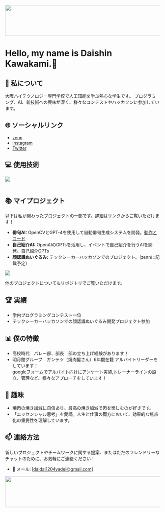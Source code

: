 <img src="https://media.discordapp.net/attachments/1147737795734011949/1173792299625480273/Clipchamp.gif?ex=65653e44&is=6552c944&hm=d5a9114cecc0d0a5c9882cce08b8fd3d5921a063a93ec966d7c07d954c61a7cd&=&width=532&height=300" width="1500" height="100">

# Hello, my name is Daishin Kawakami.👋
## 🚀 私について
大阪ハイテクノロジー専門学校で人工知能を学ぶ熱心な学生です。
プログラミング、AI、新技術への興味が深く、様々なコンテストやハッカソンに参加しています。

## 🌐 ソーシャルリンク
- [zenn](https://zenn.dev/daishin)
- [instagram](https://www.instagram.com/dai.9730/)
- [Twitter](@paiapaipai)

## 💻 使用技術
<!--!こちらが私のスキルセットです：
[スキルセット](https://example.com/your-chart-url.pngパワポでつくろかな)-->

<img src="https://skillicons.dev/icons?i=python,html,php,c,css,js,firebase,flask,vue,mysql,github,vscode,aws,cursor" /> <br /><br />



## 📚 マイプロジェクト
以下は私が関わったプロジェクトの一部です。詳細はリンクからご覧いただけます！

- **俳句AI:** OpenCVとGPT-4を使用して自動俳句生成システムを開発。[動作とコード](https://zenn.dev/daishin/articles/c43d96cca6a411)
- **自己紹介AI:** OpenAIのGPTsを活用し、イベントで自己紹介を行うAIを開発。[自己紹介GPTs](https://chat.openai.com/g/g-bc98wMdul-chuan-shang-da-xin-ben-ren)
- **顔認識ぬいぐるみ:** テックシーカーハッカソンでのプロジェクト。(zennに記載予定）
 <img src="https://media.discordapp.net/attachments/1147737795734011949/1176172092258000997/ADCreHdsZQm-LPN-KNxh-uY5tIeTLD1HQqgcr_tVqjQSYiOKXBPouL46fSwpd7QjsL_OFXbz8SCh0yA_pZxM7UA5Vl64bYZRxQw734-h550-s-no.png?ex=656de69f&is=655b719f&hm=512ac1b6d5bf9d4fc4ca925a2576749a3c17949f6190cf0722cfa28a60f2d3d4&=&width=611&height=458" >
  
  他のプロジェクトについてもリポジトリでご覧いただけます。
<!-- **その他プロジェクト:** [GitHubリポジトリ](あなたのGitHubリポジトリURL)-->

## 🏆 実績
- 学内プログラミングコンテスト一位
- テックシーカーハッカソンでの顔認識ぬいぐるみ開発プロジェクト参加

## 📊 僕の特徴
- 高校時代　バレー部、部長　部の立ち上げ経験があります！
- 明月館グループ　ガンテツ（焼肉屋さん）6年間在籍 アルバイトリーダーをしています！
 <br> googleフォームでアルバイト向けにアンケート実施,トレーナーラインの設立、管理など、様々なアプローチをしています！
<!--![性格特性とリーダーシップ](https://example.com/your-characteristics-chart-url.pngパワポでつくろかな)-->

## 🎉 趣味
- 焼肉の焼き加減に自信あり。最高の焼き加減で肉を楽しむのが好きです。
- 「エッセンシャル思考」を愛読。人生と仕事の両方において、効果的な焦点化の重要性を理解しています。

## 📫 連絡方法
新しいプロジェクトやチームワークに関する提案、またはただのフレンドリーなチャットのために、お気軽にご連絡ください！
- 📧 メール: [daidai1204yadel@gmail.com]
<img src="https://media.discordapp.net/attachments/1147737795734011949/1173792299625480273/Clipchamp.gif?ex=65653e44&is=6552c944&hm=d5a9114cecc0d0a5c9882cce08b8fd3d5921a063a93ec966d7c07d954c61a7cd&=&width=532&height=300" width="1500" height="100">
